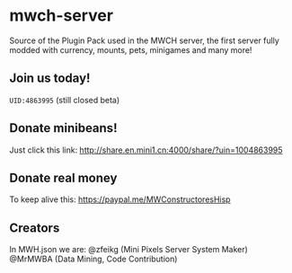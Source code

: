 # mwch-server
Source of the Plugin Pack used in the MWCH server, the first server fully modded with currency, mounts, pets, minigames and many more!

## Join us today!
``` UID:4863995 ``` (still closed beta)

## Donate minibeans!
Just click this link: http://share.en.mini1.cn:4000/share/?uin=1004863995

## Donate real money
To keep alive this: https://paypal.me/MWConstructoresHisp

## Creators

In MWH.json we are:
@zfeikg (Mini Pixels Server System Maker)
@MrMWBA (Data Mining, Code Contribution)
